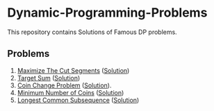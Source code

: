 # Dynamic-Programming-Problems
This repository contains Solutions of Famous DP problems.
## Problems
1. [Maximize The Cut Segments](https://practice.geeksforgeeks.org/problems/cutted-segments1642/1#)    ([Solution](https://github.com/Manish396/Dynamic-Programming-Problems/blob/main/DP_Solutions/MaximizeTheCuts.cpp))
2. [Target Sum](https://leetcode.com/problems/target-sum/)    ([Solution](https://github.com/Manish396/Dynamic-Programming-Problems/blob/main/DP_Solutions/Target_Sum.cpp))
3. [Coin Change Problem](https://practice.geeksforgeeks.org/problems/coin-change2448/1#)    ([Solution](https://github.com/Manish396/Dynamic-Programming-Problems/blob/main/DP_Solutions/Coins_Change.cpp)).
4. [Minimum Number of Coins](https://practice.geeksforgeeks.org/problems/number-of-coins1824/1#)    ([Solution](https://github.com/Manish396/Dynamic-Programming-Problems/blob/main/DP_Solutions/Minimum_Coins.cpp))
5. [Longest Common Subsequence](https://practice.geeksforgeeks.org/problems/longest-common-subsequence-1587115620/1#)    ([Solution](https://github.com/Manish396/Dynamic-Programming-Problems/blob/main/DP_Solutions/LongestCommonSubsequence.cpp))

